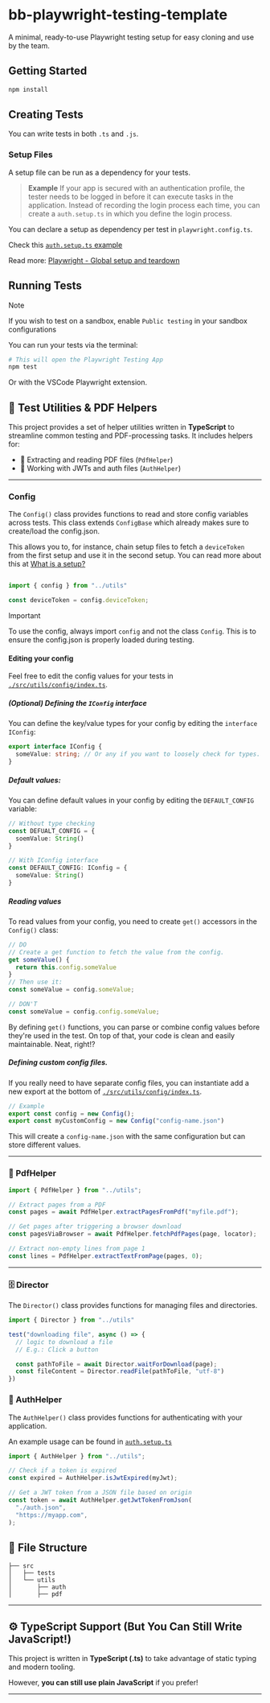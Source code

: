 # bb-playwright-testing-template

A minimal, ready-to-use Playwright testing setup for easy cloning and use by the team.

## Getting Started

```bash
npm install
```

## Creating Tests

You can write tests in both `.ts` and `.js`.

### Setup Files

A setup file can be run as a dependency for your tests.

> **Example**
> If your app is secured with an authentication profile, the tester needs to be logged in before it can execute tasks in the application.
> Instead of recording the login process each time, you can create a `auth.setup.ts` in which you define the login process.

You can declare a setup as dependency per test in `playwright.config.ts`.

Check this [`auth.setup.ts` example](./samples/auth.setup.ts)

Read more: [Playwright - Global setup and teardown](https://playwright.dev/docs/test-global-setup-teardown)

## Running Tests

> [!NOTE]
> If you wish to test on a sandbox, enable `Public testing` in your sandbox configurations

You can run your tests via the terminal:

```bash
# This will open the Playwright Testing App
npm test
```

Or with the VSCode Playwright extension.

## 🔧 Test Utilities & PDF Helpers

This project provides a set of helper utilities written in **TypeScript** to streamline common testing and PDF-processing tasks. It includes helpers for:

- 📄 Extracting and reading PDF files (`PdfHelper`)
- 🔐 Working with JWTs and auth files (`AuthHelper`)

---

### Config

The `Config()` class provides functions to read and store config variables across tests.
This class extends `ConfigBase` which already makes sure to create/load the config.json.

This allows you to, for instance, chain setup files to fetch a `deviceToken` from the first setup and use it in the second setup.
You can read more about this at [What is a setup?]()

```TypeScript

import { config } from "../utils"

const deviceToken = config.deviceToken;
```

> [!IMPORTANT]
> To use the config, always import `config` and not the class `Config`.
> This is to ensure the config.json is properly loaded during testing.

#### Editing your config

Feel free to edit the config values for your tests in [`./src/utils/config/index.ts`](./src/utils/config/index.ts).

##### (Optional) Defining the `IConfig` interface

You can define the key/value types for your config by editing the `interface IConfig`:

```TypeScript
export interface IConfig {
  someValue: string; // Or any if you want to loosely check for types.
}
```

##### Default values:

You can define default values in your config by editing the `DEFAULT_CONFIG` variable:

```TypeScript
// Without type checking
const DEFUALT_CONFIG = {
  soemValue: String()
}

// With IConfig interface
const DEFAULT_CONFIG: IConfig = {
  someValue: String()
}
```

##### Reading values

To read values from your config, you need to create `get()` accessors in the `Config()` class:

```TypeScript
// DO
// Create a get function to fetch the value from the config.
get someValue() {
  return this.config.someValue
}
// Then use it:
const someValue = config.someValue;

// DON'T
const someValue = config.config.someValue;
```

By defining `get()` functions, you can parse or combine config values before they're used in the test.
On top of that, your code is clean and easily maintainable. Neat, right!?

##### Defining custom config files.

If you really need to have separate config files, you can instantiate add a new export at the bottom of [`./src/utils/config/index.ts`](./src/utils/config/index.ts).

```TypeScript
// Example
export const config = new Config();
export const myCustomConfig = new Config("config-name.json")
```

This will create a `config-name.json` with the same configuration but can store different values.

---

### 📄 PdfHelper

```ts
import { PdfHelper } from "../utils";

// Extract pages from a PDF
const pages = await PdfHelper.extractPagesFromPdf("myfile.pdf");

// Get pages after triggering a browser download
const pagesViaBrowser = await PdfHelper.fetchPdfPages(page, locator);

// Extract non-empty lines from page 1
const lines = PdfHelper.extractTextFromPage(pages, 0);
```

---

### 🗄️ Director

The `Director()` class provides functions for managing files and directories.

```TypeScript
import { Director } from "../utils"

test("downloading file", async () => {
  // logic to download a file
  // E.g.: Click a button

  const pathToFile = await Director.waitForDownload(page);
  const fileContent = Director.readFile(pathToFile, "utf-8")
})
```

### 🔐 AuthHelper

The `AuthHelper()` class provides functions for authenticating with your application.

An example usage can be found in [`auth.setup.ts`](./samples/auth.setup.ts)

```ts
import { AuthHelper } from "../utils";

// Check if a token is expired
const expired = AuthHelper.isJwtExpired(myJwt);

// Get a JWT token from a JSON file based on origin
const token = await AuthHelper.getJwtTokenFromJson(
  "./auth.json",
  "https://myapp.com",
);
```

## 📁 File Structure

```text
├── src
│   ├── tests
│   └── utils
│       ├── auth
│       ├── pdf
```

---

## ⚙️ TypeScript Support (But You Can Still Write JavaScript!)

This project is written in **TypeScript (.ts)** to take advantage of static typing and modern tooling.

However, **you can still use plain JavaScript** if you prefer!

---
